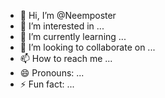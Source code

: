 - 👋 Hi, I’m @Neemposter
- 👀 I’m interested in ...
- 🌱 I’m currently learning ...
- 💞️ I’m looking to collaborate on ...
- 📫 How to reach me ...
- 😄 Pronouns: ...
- ⚡ Fun fact: ...

<!---
Neemposter/Neemposter is a ✨ special ✨ repository because its `README.md` (this file) appears on your GitHub profile.
You can click the Preview link to take a look at your changes.
--->
